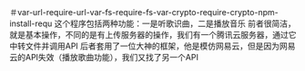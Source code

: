＃var-url-require-url-var-fs-require-fs-var-crypto-require-crypto-npm-install-requ
这个程序包括两种功能：一是听歌识曲，二是播放音乐
前者很简洁，就是基本操作，不同的是有上传服务器的操作，我们有一个腾讯云服务器，通过它中转文件并调用API
后者套用了一位大神的框架，他是模仿网易云，但是因为网易云的API失效（播放歌曲功能），我们又找了另一个API
